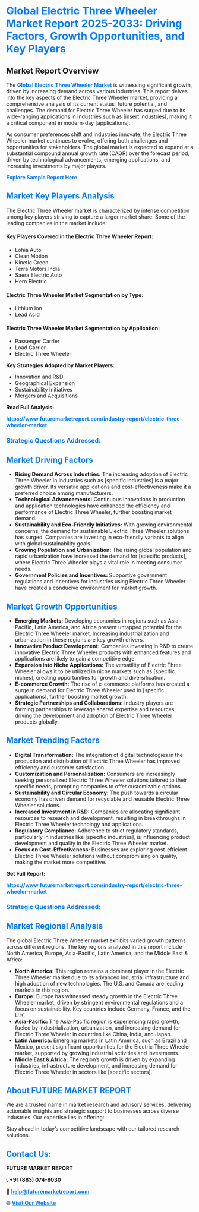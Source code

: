 <h1 style="color: #007BFF;">Global Electric Three Wheeler Market Report 2025-2033: Driving Factors, Growth Opportunities, and Key Players</h1>

<section id="overview">
<h2>Market Report Overview</h2>
<p>The <a href="https://www.futuremarketreport.com/industry-report/electric-three-wheeler-market" style="color: #007BFF; text-decoration: none;"><strong>Global Electric Three Wheeler Market</strong></a> is witnessing significant growth, driven by increasing demand across various industries. This report delves into the key aspects of the Electric Three Wheeler market, providing a comprehensive analysis of its current status, future potential, and challenges. The demand for Electric Three Wheeler has surged due to its wide-ranging applications in industries such as [insert industries], making it a critical component in modern-day [applications].</p>
<p>As consumer preferences shift and industries innovate, the Electric Three Wheeler market continues to evolve, offering both challenges and opportunities for stakeholders. The global market is expected to expand at a substantial compound annual growth rate (CAGR) over the forecast period, driven by technological advancements, emerging applications, and increasing investments by major players.</p>
</section>

<section id="overview">
<p><a href="https://www.futuremarketreport.com/request-sample/reportId=126417" style="color: #007BFF; text-decoration: none;"><strong>Explore Sample Report Here</strong></a></p>
</section>

<section id="key-players">
<h2 style="color: #007BFF;">Market Key Players Analysis</h2>
<p>The Electric Three Wheeler market is characterized by intense competition among key players striving to capture a larger market share. Some of the leading companies in the market include:</p>
<h4>Key Players Covered in the Electric Three Wheeler Report:</h4>
<ul><li>Lohia Auto</li><li>Clean Motion</li><li>Kinetic Green</li><li>Terra Motors India</li><li>Saera Electric Auto</li><li>Hero Electric</li></ul>
<h4>Electric Three Wheeler Market Segmentation by Type:</h4>
<ul><li>Lithium Ion</li><li>Lead Acid</li></ul>

<h4>Electric Three Wheeler Market Segmentation by Application:</h4>
<ul><li>Passenger Carrier</li><li>Load Carrier</li><li>Electric Three Wheeler</li></ul>
<p><strong>Key Strategies Adopted by Market Players:</strong></p>
<ul>
<li>Innovation and R&D</li>
<li>Geographical Expansion</li>
<li>Sustainability Initiatives</li>
<li>Mergers and Acquisitions</li>
</ul>
</section>

<section>
<p><strong>Read Full Analysis: </strong></p><a href="https://www.futuremarketreport.com/industry-report/electric-three-wheeler-market" style="color: #007BFF; text-decoration: none;"><strong>https://www.futuremarketreport.com/industry-report/electric-three-wheeler-market</strong></a>
<h3 style="color: #007BFF;">Strategic Questions Addressed:</h3>
</section>

<section id="driving-factors">
<h2 style="color: #007BFF;">Market Driving Factors</h2>
<ul>
<li><strong>Rising Demand Across Industries:</strong> The increasing adoption of Electric Three Wheeler in industries such as [specific industries] is a major growth driver. Its versatile applications and cost-effectiveness make it a preferred choice among manufacturers.</li>
<li><strong>Technological Advancements:</strong> Continuous innovations in production and application technologies have enhanced the efficiency and performance of Electric Three Wheeler, further boosting market demand.</li>
<li><strong>Sustainability and Eco-Friendly Initiatives:</strong> With growing environmental concerns, the demand for sustainable Electric Three Wheeler solutions has surged. Companies are investing in eco-friendly variants to align with global sustainability goals.</li>
<li><strong>Growing Population and Urbanization:</strong> The rising global population and rapid urbanization have increased the demand for [specific products], where Electric Three Wheeler plays a vital role in meeting consumer needs.</li>
<li><strong>Government Policies and Incentives:</strong> Supportive government regulations and incentives for industries using Electric Three Wheeler have created a conducive environment for market growth.</li>
</ul>
</section>

<section id="growth-opportunities">
<h2 style="color: #007BFF;">Market Growth Opportunities</h2>
<ul>
<li><strong>Emerging Markets:</strong> Developing economies in regions such as Asia-Pacific, Latin America, and Africa present untapped potential for the Electric Three Wheeler market. Increasing industrialization and urbanization in these regions are key growth drivers.</li>
<li><strong>Innovative Product Development:</strong> Companies investing in R&D to create innovative Electric Three Wheeler products with enhanced features and applications are likely to gain a competitive edge.</li>
<li><strong>Expansion into Niche Applications:</strong> The versatility of Electric Three Wheeler allows it to be utilized in niche markets such as [specific niches], creating opportunities for growth and diversification.</li>
<li><strong>E-commerce Growth:</strong> The rise of e-commerce platforms has created a surge in demand for Electric Three Wheeler used in [specific applications], further boosting market growth.</li>
<li><strong>Strategic Partnerships and Collaborations:</strong> Industry players are forming partnerships to leverage shared expertise and resources, driving the development and adoption of Electric Three Wheeler products globally.</li>
</ul>
</section>

<section id="trending-factors">
<h2 style="color: #007BFF;">Market Trending Factors</h2>
<ul>
<li><strong>Digital Transformation:</strong> The integration of digital technologies in the production and distribution of Electric Three Wheeler has improved efficiency and customer satisfaction.</li>
<li><strong>Customization and Personalization:</strong> Consumers are increasingly seeking personalized Electric Three Wheeler solutions tailored to their specific needs, prompting companies to offer customizable options.</li>
<li><strong>Sustainability and Circular Economy:</strong> The push towards a circular economy has driven demand for recyclable and reusable Electric Three Wheeler solutions.</li>
<li><strong>Increased Investment in R&D:</strong> Companies are allocating significant resources to research and development, resulting in breakthroughs in Electric Three Wheeler technology and applications.</li>
<li><strong>Regulatory Compliance:</strong> Adherence to strict regulatory standards, particularly in industries like [specific industries], is influencing product development and quality in the Electric Three Wheeler market.</li>
<li><strong>Focus on Cost-Effectiveness:</strong> Businesses are exploring cost-efficient Electric Three Wheeler solutions without compromising on quality, making the market more competitive.</li>
</ul>
</section>

<section>
<p><strong>Get Full Report: </strong></p><a href="https://www.futuremarketreport.com/industry-report/electric-three-wheeler-market" style="color: #007BFF; text-decoration: none;"><strong>https://www.futuremarketreport.com/industry-report/electric-three-wheeler-market</strong></a>
<h3 style="color: #007BFF;">Strategic Questions Addressed:</h3>
</section>


<section id="regional-analysis">
<h2 style="color: #007BFF;">Market Regional Analysis</h2>
<p>The global Electric Three Wheeler market exhibits varied growth patterns across different regions. The key regions analyzed in this report include North America, Europe, Asia-Pacific, Latin America, and the Middle East & Africa:</p>
<ul>
<li><strong>North America:</strong> This region remains a dominant player in the Electric Three Wheeler market due to its advanced industrial infrastructure and high adoption of new technologies. The U.S. and Canada are leading markets in this region.</li>
<li><strong>Europe:</strong> Europe has witnessed steady growth in the Electric Three Wheeler market, driven by stringent environmental regulations and a focus on sustainability. Key countries include Germany, France, and the U.K.</li>
<li><strong>Asia-Pacific:</strong> The Asia-Pacific region is experiencing rapid growth, fueled by industrialization, urbanization, and increasing demand for Electric Three Wheeler in countries like China, India, and Japan.</li>
<li><strong>Latin America:</strong> Emerging markets in Latin America, such as Brazil and Mexico, present significant opportunities for the Electric Three Wheeler market, supported by growing industrial activities and investments.</li>
<li><strong>Middle East & Africa:</strong> The region’s growth is driven by expanding industries, infrastructure development, and increasing demand for Electric Three Wheeler in sectors like [specific sectors].</li>
</ul>
</section>

<footer>
<h2 style="color: #007BFF;">About FUTURE MARKET REPORT</h2>
<p>We are a trusted name in market research and advisory services, delivering actionable insights and strategic support to businesses across diverse industries. Our expertise lies in offering:</p>

<p>Stay ahead in today’s competitive landscape with our tailored research solutions.</p>

<h2 style="color: #007BFF;">Contact Us:</h2>
<p><strong>FUTURE MARKET REPORT</strong></p>
<p>📞 <strong>+91 (883) 074-8030</strong></p>
<p>📧 <strong><a href="mailto:help@futuremarketreport.com" style="color: #007BFF;">help@futuremarketreport.com</a></strong></p>
<p>🌐 <strong><a href="https://www.futuremarketreport.com/" style="color: #007BFF;">Visit Our Website</a></strong></p>
</footer>